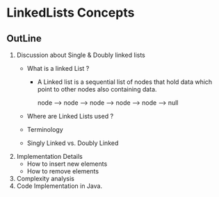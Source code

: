 # LinkedLists Concepts
## OutLine
1. Discussion about Single & Doubly linked lists
   - What is a linked List ?
     - A Linked list is a sequential list of nodes that hold
       data which point to other nodes also containing data.

       node  -->   node  -->  node  -->  node  -->  node  --> null
       
   - Where are Linked Lists used ?
   - Terminology
   - Singly Linked vs. Doubly Linked
2. Implementation Details
   - How to insert new elements
   - How to remove elements
3. Complexity analysis
4. Code Implementation in Java.

